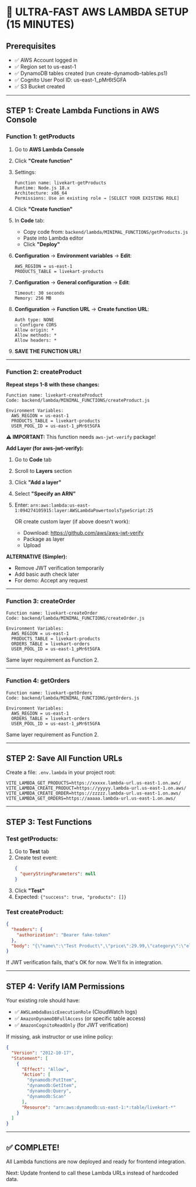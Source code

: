 # 🚀 ULTRA-FAST AWS LAMBDA SETUP (15 MINUTES)

## Prerequisites

- ✅ AWS Account logged in
- ✅ Region set to us-east-1
- ✅ DynamoDB tables created (run create-dynamodb-tables.ps1)
- ✅ Cognito User Pool ID: us-east-1_pMr6t5GFA
- ✅ S3 Bucket created

---

## STEP 1: Create Lambda Functions in AWS Console

### Function 1: getProducts

1. Go to **AWS Lambda Console**
2. Click **"Create function"**
3. Settings:
   ```
   Function name: livekart-getProducts
   Runtime: Node.js 18.x
   Architecture: x86_64
   Permissions: Use an existing role → [SELECT YOUR EXISTING ROLE]
   ```
4. Click **"Create function"**
5. In **Code** tab:

   - Copy code from: `backend/lambda/MINIMAL_FUNCTIONS/getProducts.js`
   - Paste into Lambda editor
   - Click **"Deploy"**

6. **Configuration** → **Environment variables** → **Edit**:

   ```
   AWS_REGION = us-east-1
   PRODUCTS_TABLE = livekart-products
   ```

7. **Configuration** → **General configuration** → **Edit**:

   ```
   Timeout: 30 seconds
   Memory: 256 MB
   ```

8. **Configuration** → **Function URL** → **Create function URL**:
   ```
   Auth type: NONE
   ☑ Configure CORS
   Allow origin: *
   Allow methods: *
   Allow headers: *
   ```
9. **SAVE THE FUNCTION URL!**

---

### Function 2: createProduct

**Repeat steps 1-8 with these changes:**

```
Function name: livekart-createProduct
Code: backend/lambda/MINIMAL_FUNCTIONS/createProduct.js

Environment Variables:
  AWS_REGION = us-east-1
  PRODUCTS_TABLE = livekart-products
  USER_POOL_ID = us-east-1_pMr6t5GFA
```

**⚠️ IMPORTANT:** This function needs `aws-jwt-verify` package!

**Add Layer (for aws-jwt-verify):**

1. Go to **Code** tab
2. Scroll to **Layers** section
3. Click **"Add a layer"**
4. Select **"Specify an ARN"**
5. Enter: `arn:aws:lambda:us-east-1:094274105915:layer:AWSLambdaPowertoolsTypeScript:25`

   OR create custom layer (if above doesn't work):

   - Download: https://github.com/aws/aws-jwt-verify
   - Package as layer
   - Upload

**ALTERNATIVE (Simpler):**

- Remove JWT verification temporarily
- Add basic auth check later
- For demo: Accept any request

---

### Function 3: createOrder

```
Function name: livekart-createOrder
Code: backend/lambda/MINIMAL_FUNCTIONS/createOrder.js

Environment Variables:
  AWS_REGION = us-east-1
  PRODUCTS_TABLE = livekart-products
  ORDERS_TABLE = livekart-orders
  USER_POOL_ID = us-east-1_pMr6t5GFA
```

Same layer requirement as Function 2.

---

### Function 4: getOrders

```
Function name: livekart-getOrders
Code: backend/lambda/MINIMAL_FUNCTIONS/getOrders.js

Environment Variables:
  AWS_REGION = us-east-1
  ORDERS_TABLE = livekart-orders
  USER_POOL_ID = us-east-1_pMr6t5GFA
```

Same layer requirement as Function 2.

---

## STEP 2: Save All Function URLs

Create a file: `.env.lambda` in your project root:

```env
VITE_LAMBDA_GET_PRODUCTS=https://xxxxx.lambda-url.us-east-1.on.aws/
VITE_LAMBDA_CREATE_PRODUCT=https://yyyyy.lambda-url.us-east-1.on.aws/
VITE_LAMBDA_CREATE_ORDER=https://zzzzz.lambda-url.us-east-1.on.aws/
VITE_LAMBDA_GET_ORDERS=https://aaaaa.lambda-url.us-east-1.on.aws/
```

---

## STEP 3: Test Functions

### Test getProducts:

1. Go to **Test** tab
2. Create test event:
   ```json
   {
     "queryStringParameters": null
   }
   ```
3. Click **"Test"**
4. Expected: `{"success": true, "products": []}`

### Test createProduct:

```json
{
  "headers": {
    "authorization": "Bearer fake-token"
  },
  "body": "{\"name\":\"Test Product\",\"price\":29.99,\"category\":\"electronics\"}"
}
```

If JWT verification fails, that's OK for now. We'll fix in integration.

---

## STEP 4: Verify IAM Permissions

Your existing role should have:

- ✅ `AWSLambdaBasicExecutionRole` (CloudWatch logs)
- ✅ `AmazonDynamoDBFullAccess` (or specific table access)
- ✅ `AmazonCognitoReadOnly` (for JWT verification)

If missing, ask instructor or use inline policy:

```json
{
  "Version": "2012-10-17",
  "Statement": [
    {
      "Effect": "Allow",
      "Action": [
        "dynamodb:PutItem",
        "dynamodb:GetItem",
        "dynamodb:Query",
        "dynamodb:Scan"
      ],
      "Resource": "arn:aws:dynamodb:us-east-1:*:table/livekart-*"
    }
  ]
}
```

---

## ✅ COMPLETE!

All Lambda functions are now deployed and ready for frontend integration.

Next: Update frontend to call these Lambda URLs instead of hardcoded data.
